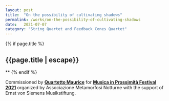 ```yaml
---
layout: post
title:  "On the possibility of cultivating shadows"
permalink: /works/on-the-possibility-of-cultivating-shadows
date:   2021-07-07
category: "String Quartet and Feedback Cones Quartet"
---
```

{% if page.title %}
<h2>{{page.title | escape}}</h2>
**
{% endif %}

Commissioned by [**Quartetto Maurice**][maurice] for [**Musica in Prossimità Festival 2021**][musinpross]
organized by Associazione Metamorfosi Notturne with the support of Ernst von Siemens Musikstiftung.

[maurice]: https://www.quartettomaurice.com/en
[musinpross]: https://www.metamorfosinotturne.com/2021
